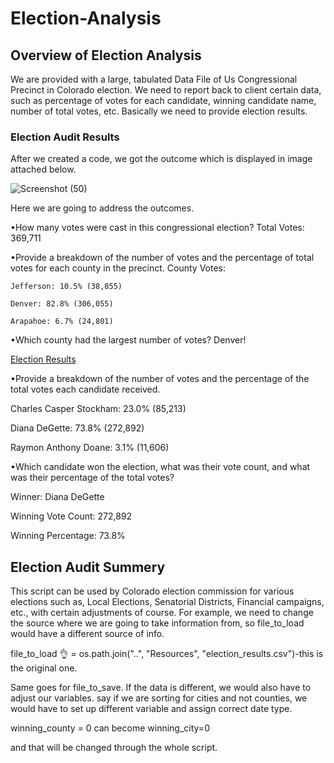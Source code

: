 # Election-Analysis

## Overview of Election Analysis
We are provided with a large, tabulated Data File of Us Congressional Precinct in Colorado election. We need to report back to client certain data, such as percentage of votes for each candidate, winning candidate name, number of total votes, etc. Basically we need to provide election results.

### Election Audit Results
After we created a code, we got the outcome which is displayed in image attached below.

![Screenshot (50)](https://user-images.githubusercontent.com/116606765/202612315-3d73b726-7b81-4f60-8bc7-f7b9564e72ec.png)

Here we are going to address the outcomes.

•How many votes were cast in this congressional election?
  Total Votes: 369,711
  
•Provide a breakdown of the number of votes and the percentage of total votes for each county in the precinct.
  County Votes:
  
    Jefferson: 10.5% (38,855)
    
    Denver: 82.8% (306,055)
    
    Arapahoe: 6.7% (24,801)


    
•Which county had the largest number of votes?
  Denver!
  
  [Election Results](https://user-images.githubusercontent.com/116606765/202619663-f276121a-86c3-442d-8207-ccf47c8152db.png)

  
•Provide a breakdown of the number of votes and the percentage of the total votes each candidate received.

  Charles Casper Stockham: 23.0% (85,213)
  
  Diana DeGette: 73.8% (272,892)
  
  Raymon Anthony Doane: 3.1% (11,606)
  
•Which candidate won the election, what was their vote count, and what was their percentage of the total votes?

  Winner: Diana DeGette
  
  Winning Vote Count: 272,892
  
  Winning Percentage: 73.8%

## Election Audit Summery
This script can be used by Colorado election commission for various elections such as, Local Elections, Senatorial Districts, Financial campaigns, etc., with certain adjustments of course.
For example, we need to change the source where we are going to take information from, so file_to_load would have a different source of info.

  file_to_load 👌 = os.path.join("..", "Resources", "election_results.csv")-this is the original one.
  
Same goes for file_to_save. 
If the data is different, we would also have to adjust our variables. say if we are sorting for cities and not counties, we would have to set up different variable and assign correct date type.

winning_county = 0 can become winning_city=0

and that will be changed through the whole script.
